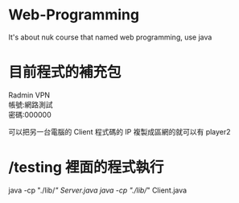 # Web-Programming

It's about nuk course that named web programming, use java

# 目前程式的補充包

Radmin VPN  
帳號:網路測試  
密碼:000000

可以把另一台電腦的 Client 程式碼的 IP 複製成區網的就可以有 player2

# /testing 裡面的程式執行

java -cp "./lib/*" Server.java
java -cp "./lib/*" Client.java
